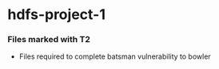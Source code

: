 # hdfs-project-1

### Files marked with T2
- Files required to complete batsman vulnerability to bowler
